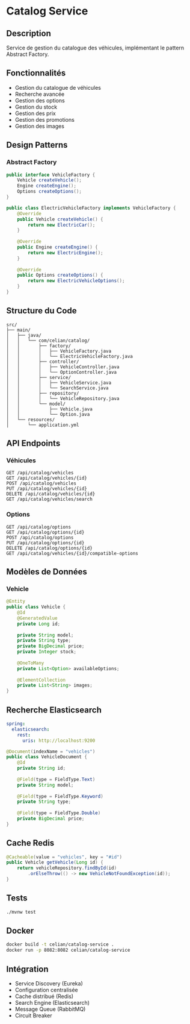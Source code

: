 # Catalog Service

## Description
Service de gestion du catalogue des véhicules, implémentant le pattern Abstract Factory.

## Fonctionnalités
- Gestion du catalogue de véhicules
- Recherche avancée
- Gestion des options
- Gestion du stock
- Gestion des prix
- Gestion des promotions
- Gestion des images

## Design Patterns
### Abstract Factory
```java
public interface VehicleFactory {
    Vehicle createVehicle();
    Engine createEngine();
    Options createOptions();
}

public class ElectricVehicleFactory implements VehicleFactory {
    @Override
    public Vehicle createVehicle() {
        return new ElectricCar();
    }
    
    @Override
    public Engine createEngine() {
        return new ElectricEngine();
    }
    
    @Override
    public Options createOptions() {
        return new ElectricVehicleOptions();
    }
}
```

## Structure du Code
```
src/
├── main/
│   ├── java/
│   │   └── com/celian/catalog/
│   │       ├── factory/
│   │       │   ├── VehicleFactory.java
│   │       │   └── ElectricVehicleFactory.java
│   │       ├── controller/
│   │       │   ├── VehicleController.java
│   │       │   └── OptionController.java
│   │       ├── service/
│   │       │   ├── VehicleService.java
│   │       │   └── SearchService.java
│   │       ├── repository/
│   │       │   └── VehicleRepository.java
│   │       └── model/
│   │           ├── Vehicle.java
│   │           └── Option.java
│   └── resources/
│       └── application.yml
```

## API Endpoints

### Véhicules
```http
GET /api/catalog/vehicles
GET /api/catalog/vehicles/{id}
POST /api/catalog/vehicles
PUT /api/catalog/vehicles/{id}
DELETE /api/catalog/vehicles/{id}
GET /api/catalog/vehicles/search
```

### Options
```http
GET /api/catalog/options
GET /api/catalog/options/{id}
POST /api/catalog/options
PUT /api/catalog/options/{id}
DELETE /api/catalog/options/{id}
GET /api/catalog/vehicles/{id}/compatible-options
```

## Modèles de Données

### Vehicle
```java
@Entity
public class Vehicle {
    @Id
    @GeneratedValue
    private Long id;
    
    private String model;
    private String type;
    private BigDecimal price;
    private Integer stock;
    
    @OneToMany
    private List<Option> availableOptions;
    
    @ElementCollection
    private List<String> images;
}
```

## Recherche Elasticsearch
```yaml
spring:
  elasticsearch:
    rest:
      uris: http://localhost:9200
```

```java
@Document(indexName = "vehicles")
public class VehicleDocument {
    @Id
    private String id;
    
    @Field(type = FieldType.Text)
    private String model;
    
    @Field(type = FieldType.Keyword)
    private String type;
    
    @Field(type = FieldType.Double)
    private BigDecimal price;
}
```

## Cache Redis
```java
@Cacheable(value = "vehicles", key = "#id")
public Vehicle getVehicle(Long id) {
    return vehicleRepository.findById(id)
        .orElseThrow(() -> new VehicleNotFoundException(id));
}
```

## Tests
```bash
./mvnw test
```

## Docker
```bash
docker build -t celian/catalog-service .
docker run -p 8082:8082 celian/catalog-service
```

## Intégration
- Service Discovery (Eureka)
- Configuration centralisée
- Cache distribué (Redis)
- Search Engine (Elasticsearch)
- Message Queue (RabbitMQ)
- Circuit Breaker
